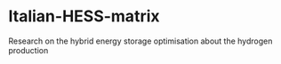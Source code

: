 # Italian-HESS-matrix
Research on the hybrid energy storage optimisation about the hydrogen production
